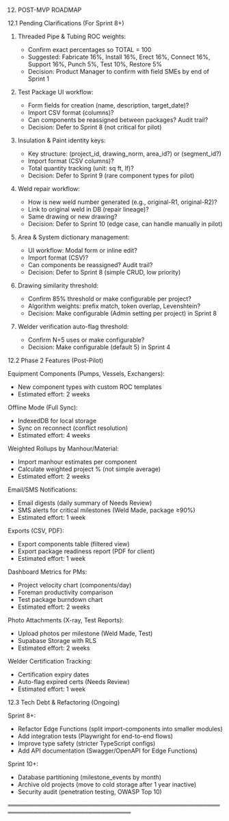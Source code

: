 12. POST-MVP ROADMAP

12.1 Pending Clarifications (For Sprint 8+)

1. Threaded Pipe & Tubing ROC weights:
   - Confirm exact percentages so TOTAL = 100
   - Suggested: Fabricate 16%, Install 16%, Erect 16%, Connect 16%, Support 16%,
     Punch 5%, Test 10%, Restore 5%
   - Decision: Product Manager to confirm with field SMEs by end of Sprint 1

2. Test Package UI workflow:
   - Form fields for creation (name, description, target_date)?
   - Import CSV format (columns)?
   - Can components be reassigned between packages? Audit trail?
   - Decision: Defer to Sprint 8 (not critical for pilot)

3. Insulation & Paint identity keys:
   - Key structure: (project_id, drawing_norm, area_id?) or (segment_id?)
   - Import format (CSV columns)?
   - Total quantity tracking (unit: sq ft, lf)?
   - Decision: Defer to Sprint 9 (rare component types for pilot)

4. Weld repair workflow:
   - How is new weld number generated (e.g., original-R1, original-R2)?
   - Link to original weld in DB (repair lineage)?
   - Same drawing or new drawing?
   - Decision: Defer to Sprint 10 (edge case, can handle manually in pilot)

5. Area & System dictionary management:
   - UI workflow: Modal form or inline edit?
   - Import format (CSV)?
   - Can components be reassigned? Audit trail?
   - Decision: Defer to Sprint 8 (simple CRUD, low priority)

6. Drawing similarity threshold:
   - Confirm 85% threshold or make configurable per project?
   - Algorithm weights: prefix match, token overlap, Levenshtein?
   - Decision: Make configurable (Admin setting per project) in Sprint 8

7. Welder verification auto-flag threshold:
   - Confirm N=5 uses or make configurable?
   - Decision: Make configurable (default 5) in Sprint 4

12.2 Phase 2 Features (Post-Pilot)

Equipment Components (Pumps, Vessels, Exchangers):
- New component types with custom ROC templates
- Estimated effort: 2 weeks

Offline Mode (Full Sync):
- IndexedDB for local storage
- Sync on reconnect (conflict resolution)
- Estimated effort: 4 weeks

Weighted Rollups by Manhour/Material:
- Import manhour estimates per component
- Calculate weighted project % (not simple average)
- Estimated effort: 2 weeks

Email/SMS Notifications:
- Email digests (daily summary of Needs Review)
- SMS alerts for critical milestones (Weld Made, package ≥90%)
- Estimated effort: 1 week

Exports (CSV, PDF):
- Export components table (filtered view)
- Export package readiness report (PDF for client)
- Estimated effort: 1 week

Dashboard Metrics for PMs:
- Project velocity chart (components/day)
- Foreman productivity comparison
- Test package burndown chart
- Estimated effort: 2 weeks

Photo Attachments (X-ray, Test Reports):
- Upload photos per milestone (Weld Made, Test)
- Supabase Storage with RLS
- Estimated effort: 2 weeks

Welder Certification Tracking:
- Certification expiry dates
- Auto-flag expired certs (Needs Review)
- Estimated effort: 1 week

12.3 Tech Debt & Refactoring (Ongoing)

Sprint 8+:
- Refactor Edge Functions (split import-components into smaller modules)
- Add integration tests (Playwright for end-to-end flows)
- Improve type safety (stricter TypeScript configs)
- Add API documentation (Swagger/OpenAPI for Edge Functions)

Sprint 10+:
- Database partitioning (milestone_events by month)
- Archive old projects (move to cold storage after 1 year inactive)
- Security audit (penetration testing, OWASP Top 10)

═══════════════════════════════════════════════════════════════════════════════
